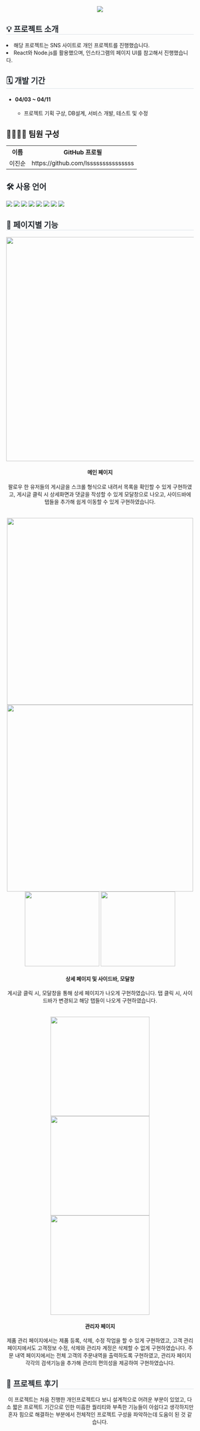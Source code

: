 <div align="center">
    <img src="https://github.com/lsssssssssssssss/react_sample3/assets/153085551/fa13c3f2-03c6-456e-beca-255b10631f1c" />
    </div>
    
<div align="center">
    </div> 
<div style="font-weight: 700; font-size: 15px; text-align: center; color: #282d33;" align="center">  
    </div> 
<div style= "text-align:left;">
    <h2 style="border-bottom: 1px solid #d8dee4; color: #282d33;">💡 프로젝트 소개 </h2>
    <li>해당 프로젝트는 SNS 사이트로 개인 프로젝트를 진행했습니다.</li>
    <li>React와 Node.js를 활용했으며, 인스타그램의 페이지 UI를 참고해서 진행했습니다.</li>
    </div>
    <div style= "text-align:left;">
    <h2 style="border-bottom: 1px solid #d8dee4; color: #282d33;"> 🗓 개발 기간 </h2>  
        <ul>
            <li> <h4>04/03 ~ 04/11</h4>
                <ul>
                    <li>프로젝트 기획 구상, DB설계, 서비스 개발, 테스트 및 수정</li>
                </ul>
            </li>
        </ul>
    </div>    
<div style= "text-align:left;"> 
    <div style="font-weight: 700; font-size: 15px; text-align: left; color: #282d33;">  </div> 
    </div>
    <div style= "text-align:left;">
    <h2 tabindex="-1" class="heading-element" dir="auto" >👨‍👩‍👦‍👦 팀원 구성</h2>
        <table >
            <tr>
                <th>이름</th>                    
                <th>GitHub 프로필</th>
            </tr>
            <tr>
                <td>이진순</td>
                <td>https://github.com/lsssssssssssssss</td>
            </tr>
            </table>
        </div>
<div style= "text-align:left;">
    <h2 style="color: #282d33;"> 🛠️ 사용 언어 </h2>
    <div style="margin: 0 auto; text-align: left;" align= "left">
          <img src="https://img.shields.io/badge/JSP-007396?style=for-the-badge&logo=java&logoColor=white">
          <img src="https://img.shields.io/badge/Servlet-000000?style=for-the-badge&logo=java&logoColor=white">
          <img src="https://img.shields.io/badge/Java-007396?style=for-the-badge&logo=java&logoColor=white">
          <img src="https://img.shields.io/badge/HTML-E34F26?style=for-the-badge&logo=html5&logoColor=white">
          <img src="https://img.shields.io/badge/CSS-1572B6?style=for-the-badge&logo=css3&logoColor=white">
          <img src="https://img.shields.io/badge/JavaScript-F7DF1E?style=for-the-badge&logo=javascript&logoColor=black">
          <img src="https://img.shields.io/badge/jQuery-0769AD?style=for-the-badge&logo=jquery&logoColor=white">
          <img src="https://img.shields.io/badge/Oracle-F80000?style=for-the-badge&logo=oracle&logoColor=white">
          </div>
    </div>         
    <div style= "text-align:left;">
    <h2 style="border-bottom: 1px solid #d8dee4; color: #282d33;">  📑 페이지별 기능 </h2>
    <div align="center">
    <img src="https://github.com/lsssssssssssssss/react_sample3/assets/153085551/fa13c3f2-03c6-456e-beca-255b10631f1c" width="600px;" />
    <h4>메인 페이지</h4>
    <div>팔로우 한 유저들의 게시글을 스크롤 형식으로 내려서 목록을 확인할 수 있게 구현하였고, 게시글 클릭 시 상세화면과 댓글을 작성할 수 있게 모달창으로 나오고, 사이드바에 탭들을 추가해 쉽게 이동할 수 있게 구현하였습니다.</div>
    </div>
    <br />
    <br />
    <div align="center">
    <img src="https://github.com/lsssssssssssssss/react_sample3/assets/153085551/b8ce4ed7-9f95-4bd8-820f-427faf3928ee" width="500px;" />
    <img src="https://github.com/lsssssssssssssss/react_sample3/assets/153085551/842d5a2f-f8d3-4a8b-86a6-fa95fcee11e4" width="500px;" />
    <img src="https://github.com/lsssssssssssssss/react_sample3/assets/153085551/01f0757a-ddac-483e-bd92-991edc94a97d" width="200px;" />
    <img src="https://github.com/lsssssssssssssss/react_sample3/assets/153085551/8d544dde-b833-464e-b1d6-d5783f5045de" width="200px;" />
    <h4>상세 페이지 및 사이드바, 모달창</h4>
    <div>게시글 클릭 시, 모달창을 통해 상세 페이지가 나오게 구현하였습니다. 탭 클릭 시, 사이드바가 변경되고 해당 탭들이 나오게 구현하였습니다.</div>
    </div>
    <br />
    <br />
    <div align="center">
    <img src="https://github.com/lsssssssssssssss/miniProject1/assets/153085551/52e3a790-267b-45b7-b79f-33eaa97faaf9" width="266px;" />
    <img src="https://github.com/lsssssssssssssss/miniProject1/assets/153085551/4f7af30a-7def-4298-8910-6e05b49ba91a" width="266px;" />
    <img src="https://github.com/lsssssssssssssss/miniProject1/assets/153085551/289e49b0-93e9-400e-b7bf-722aa157e324" width="266px;" />
    <h4>관리자 페이지</h4>
    <div>제품 관리 페이지에서는 제품 등록, 삭제, 수정 작업을 할 수 있게 구현하였고, 고객 관리 페이지에서도 고객정보 수정, 삭제와 관리자 계정은 삭제할 수 없게 구현하였습니다. 주문 내역 페이지에서는 전체 고객의 주문내역을 출력하도록 구현하였고, 관리자 페이지 각각의 검색기능을 추가해 관리의 편의성을 제공하여 구현하였습니다.</div>
    </div>
    </div>
    <div style= "text-align:left;">
    <h2 style="border-bottom: 1px solid #d8dee4; color: #282d33;"> 🎇 프로젝트 후기 </h2>   
    <div align="center">
        이 프로젝트는 처음 진행한 개인프로젝트다 보니 설계적으로 어려운 부분이 있었고, 다소 짧은 프로젝트 기간으로 인한 미흡한 퀄리티와 부족한 기능들이 아쉽다고 생각하지만 혼자 힘으로 해결하는 부분에서 전체적인 프로젝트 구성을 파악하는데 도움이 된 것 같습니다. 
    </div>
    </div>      
